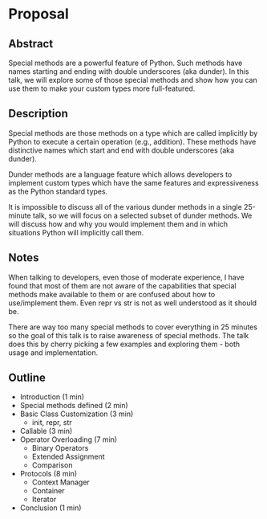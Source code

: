 # Proposal

## Abstract
Special methods are a powerful feature of Python. Such methods have names starting and ending with double underscores (aka dunder). In this talk, we will explore some of those special methods and show how you can use them to make your custom types more full-featured.

## Description
Special methods are those methods on a type which are called implicitly by Python to execute a certain operation (e.g., addition). These methods have distinctive names which start and end with double underscores (aka dunder).

Dunder methods are a language feature which allows developers to implement custom types which have the same features and expressiveness as the Python standard types.

It is impossible to discuss all of the various dunder methods in a single 25-minute talk, so we will focus on a selected subset of dunder methods. We will discuss how and why you would implement them and in which situations Python will implicitly call them.

## Notes
When talking to developers, even those of moderate experience, I have found that most of them are not aware of the capabilities that special methods make available to them or are confused about how to use/implement them. Even repr vs str is not as well understood as it should be.

There are way too many special methods to cover everything in 25 minutes so the goal of this talk is to raise awareness of special methods. The talk does this by cherry picking a few examples and exploring them - both usage and implementation.

## Outline
* Introduction (1 min)
* Special methods defined (2 min)
* Basic Class Customization (3 min)
  * init, repr, str
* Callable (3 min)
* Operator Overloading (7 min)
  * Binary Operators
  * Extended Assignment
  * Comparison
* Protocols (8 min)
  * Context Manager
  * Container
  * Iterator
* Conclusion (1 min)
